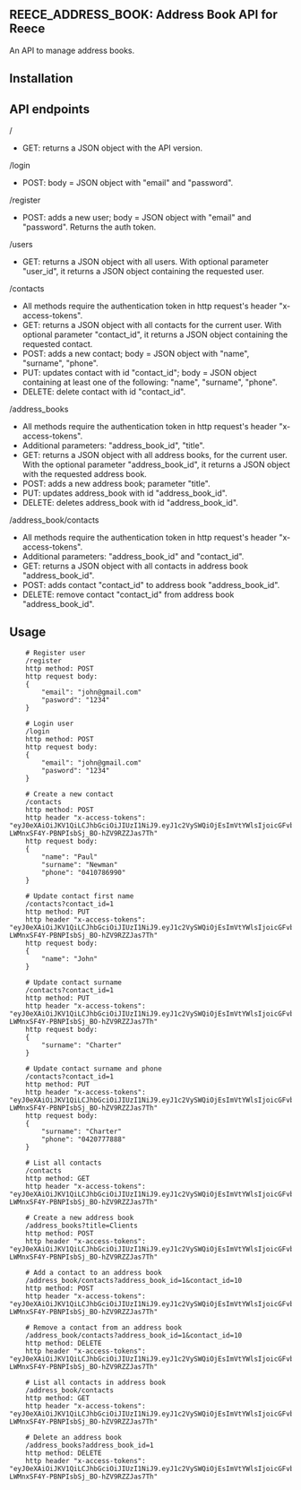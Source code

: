 ## REECE_ADDRESS_BOOK: Address Book API for Reece

An API to manage address books.

Installation
------------



API endpoints
-------------

/
- GET: returns a JSON object with the API version.

/login 
- POST: body = JSON object with "email" and "password".

/register
- POST: adds a new user; body = JSON object with "email" and "password".
Returns the auth token.

/users
- GET: returns a JSON object with all users. With optional parameter "user_id", it returns a JSON object containing the requested user.

/contacts
- All methods require the authentication token in http request's header "x-access-tokens".
- GET: returns a JSON object with all contacts for the current user. With optional parameter "contact_id", it returns a JSON object containing the requested contact.
- POST: adds a new contact; body = JSON object with "name", "surname", "phone".
- PUT: updates contact with id "contact_id"; body = JSON object containing at least one of the following:
"name", "surname", "phone".
- DELETE: delete contact with id "contact_id".

/address_books
- All methods require the authentication token in http request's header "x-access-tokens".
- Additional parameters: "address_book_id", "title".
- GET: returns a JSON object with all address books, for the current user. With the optional parameter "address_book_id", it returns a JSON object with the requested address book.
- POST: adds a new address book; parameter "title".
- PUT: updates address_book with id "address_book_id".
- DELETE: deletes address_book with id "address_book_id".

/address_book/contacts
- All methods require the authentication token in http request's header "x-access-tokens".
- Additional parameters: "address_book_id" and "contact_id".
- GET: returns a JSON object with all contacts in address book "address_book_id".
- POST: adds contact "contact_id" to address book "address_book_id".
- DELETE: remove contact "contact_id" from address book "address_book_id".
  
Usage
-----

```plain
    # Register user
    /register
    http method: POST
    http request body:
    {
        "email": "john@gmail.com"
        "pasword": "1234"
    }
```

```plain
    # Login user
    /login
    http method: POST
    http request body:
    {
        "email": "john@gmail.com"
        "pasword": "1234"
    }
```

```plain
    # Create a new contact
    /contacts
    http method: POST
    http header "x-access-tokens": "eyJ0eXAiOiJKV1QiLCJhbGciOiJIUzI1NiJ9.eyJ1c2VySWQiOjEsImVtYWlsIjoicGFvbG9AZmFrZWRvbWFpbi5jb20ifQ.jsKRH8-LWMnxSF4Y-PBNPIsbSj_BO-hZV9RZZJas7Th"
    http request body:
    {
        "name": "Paul"
        "surname": "Newman"
        "phone": "0410786990"
    }
```

```plain
    # Update contact first name
    /contacts?contact_id=1
    http method: PUT
    http header "x-access-tokens": "eyJ0eXAiOiJKV1QiLCJhbGciOiJIUzI1NiJ9.eyJ1c2VySWQiOjEsImVtYWlsIjoicGFvbG9AZmFrZWRvbWFpbi5jb20ifQ.jsKRH8-LWMnxSF4Y-PBNPIsbSj_BO-hZV9RZZJas7Th"
    http request body:
    {
        "name": "John"
    }
```

```plain
    # Update contact surname
    /contacts?contact_id=1
    http method: PUT
    http header "x-access-tokens": "eyJ0eXAiOiJKV1QiLCJhbGciOiJIUzI1NiJ9.eyJ1c2VySWQiOjEsImVtYWlsIjoicGFvbG9AZmFrZWRvbWFpbi5jb20ifQ.jsKRH8-LWMnxSF4Y-PBNPIsbSj_BO-hZV9RZZJas7Th"
    http request body:
    {
        "surname": "Charter"
    }
```

```plain
    # Update contact surname and phone
    /contacts?contact_id=1
    http method: PUT
    http header "x-access-tokens": "eyJ0eXAiOiJKV1QiLCJhbGciOiJIUzI1NiJ9.eyJ1c2VySWQiOjEsImVtYWlsIjoicGFvbG9AZmFrZWRvbWFpbi5jb20ifQ.jsKRH8-LWMnxSF4Y-PBNPIsbSj_BO-hZV9RZZJas7Th"
    http request body:
    {
        "surname": "Charter"
        "phone": "0420777888"
    }
```

```plain
    # List all contacts
    /contacts
    http method: GET
    http header "x-access-tokens": "eyJ0eXAiOiJKV1QiLCJhbGciOiJIUzI1NiJ9.eyJ1c2VySWQiOjEsImVtYWlsIjoicGFvbG9AZmFrZWRvbWFpbi5jb20ifQ.jsKRH8-LWMnxSF4Y-PBNPIsbSj_BO-hZV9RZZJas7Th"
```

```plain
    # Create a new address book
    /address_books?title=Clients
    http method: POST
    http header "x-access-tokens": "eyJ0eXAiOiJKV1QiLCJhbGciOiJIUzI1NiJ9.eyJ1c2VySWQiOjEsImVtYWlsIjoicGFvbG9AZmFrZWRvbWFpbi5jb20ifQ.jsKRH8-LWMnxSF4Y-PBNPIsbSj_BO-hZV9RZZJas7Th"
```

```plain
    # Add a contact to an address book
    /address_book/contacts?address_book_id=1&contact_id=10
    http method: POST
    http header "x-access-tokens": "eyJ0eXAiOiJKV1QiLCJhbGciOiJIUzI1NiJ9.eyJ1c2VySWQiOjEsImVtYWlsIjoicGFvbG9AZmFrZWRvbWFpbi5jb20ifQ.jsKRH8-LWMnxSF4Y-PBNPIsbSj_BO-hZV9RZZJas7Th"
```

```plain
    # Remove a contact from an address book
    /address_book/contacts?address_book_id=1&contact_id=10
    http method: DELETE
    http header "x-access-tokens": "eyJ0eXAiOiJKV1QiLCJhbGciOiJIUzI1NiJ9.eyJ1c2VySWQiOjEsImVtYWlsIjoicGFvbG9AZmFrZWRvbWFpbi5jb20ifQ.jsKRH8-LWMnxSF4Y-PBNPIsbSj_BO-hZV9RZZJas7Th"
```

```plain
    # List all contacts in address book
    /address_book/contacts
    http method: GET
    http header "x-access-tokens": "eyJ0eXAiOiJKV1QiLCJhbGciOiJIUzI1NiJ9.eyJ1c2VySWQiOjEsImVtYWlsIjoicGFvbG9AZmFrZWRvbWFpbi5jb20ifQ.jsKRH8-LWMnxSF4Y-PBNPIsbSj_BO-hZV9RZZJas7Th"
```

```plain
    # Delete an address book
    /address_books?address_book_id=1
    http method: DELETE
    http header "x-access-tokens": "eyJ0eXAiOiJKV1QiLCJhbGciOiJIUzI1NiJ9.eyJ1c2VySWQiOjEsImVtYWlsIjoicGFvbG9AZmFrZWRvbWFpbi5jb20ifQ.jsKRH8-LWMnxSF4Y-PBNPIsbSj_BO-hZV9RZZJas7Th"
```
